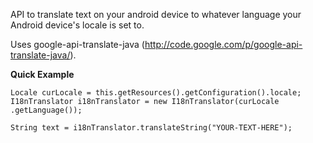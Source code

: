 API to translate text on your android device to whatever language your Android device's locale is set to.

Uses google-api-translate-java (http://code.google.com/p/google-api-translate-java/).

**Quick Example**
```
Locale curLocale = this.getResources().getConfiguration().locale;
I18nTranslator i18nTranslator = new I18nTranslator(curLocale .getLanguage());

String text = i18nTranslator.translateString("YOUR-TEXT-HERE");
```